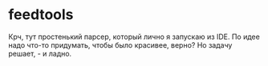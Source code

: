 # feedtools
Крч, тут простенький парсер, который лично я запускаю из IDE. По идее надо что-то придумать, чтобы было красивее, верно? Но задачу решает, - и ладно.
